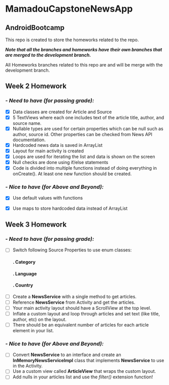 # MamadouCapstoneNewsApp

## AndroidBootcamp

This repo is created to store the homeworks related to the repo.

***Note that all the branches and homeworks have their own branches that are merged to the development branch.***

All Homeworks branches related to this repo are and will be merge with the development branch.

## Week 2 Homework

### *- Need to have (for passing grade):*
- [x] Data classes are created for Article and Source
- [x] 5 TextViews where each one includes text of the article title, author, and source name.
- [x] Nullable types are used for certain properties which can be null such as author, source id. Other properties can be checked from News API documentation.
- [x] Hardcoded news data is saved in ArrayList
- [x] Layout for main activity is created
- [x] Loops are used for iterating the list and data is shown on the screen
- [x] Null checks are done using if/else statements
- [x] Code is divided into multiple functions instead of doing everything in onCreate(). At least one new function should be created.

### *- Nice to have (for Above and Beyond):*
- [x] Use default values with functions
- [x] Use maps to store hardcoded data instead of ArrayList


## Week 3 Homework

### *- Need to have (for passing grade):*
- [ ] Switch following Source Properties to use enum classes:
  #### . Category
   #### . Language
    #### . Country    
- [ ] Create a  **NewsService** with a single method to get articles.
- [ ] Reference **NewsService** from Activity and get the articles.
- [ ] Your main activity layout should have a ScrollView at the top level.
- [ ] Inflate a custom layout and loop through articles and set text (like title, author, etc) on the layout.
- [ ] There should be an equivalent number of articles for each article element in your list.

### *- Nice to have (for Above and Beyond):*
- [ ] Convert **NewsService** to an interface and create an **InMemoryNewsServiceImpl** class that implements **NewsService** to use in the Activity.  
- [ ] Use a custom view called **ArticleView** that wraps the custom layout.
- [ ] Add nulls in your articles list and use the *filter()* extension function!
